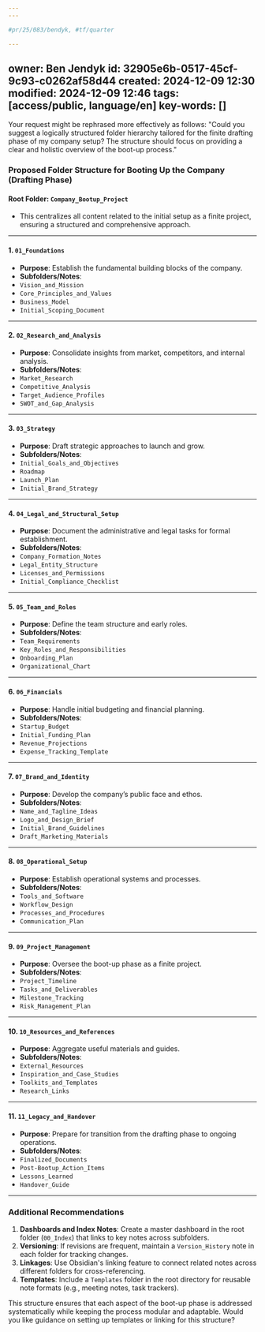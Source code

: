 ```yaml
---
---

#pr/25/083/bendyk, #tf/quarter

---
```

owner: Ben Jendyk
id: 32905e6b-0517-45cf-9c93-c0262af58d44
created: 2024-12-09 12:30
modified: 2024-12-09 12:46
tags: [access/public, language/en]
key-words: []
---

Your request might be rephrased more effectively as follows: "Could you suggest a logically structured folder hierarchy tailored for the finite drafting phase of my company setup? The structure should focus on providing a clear and holistic overview of the boot-up process."

### **Proposed Folder Structure for Booting Up the Company (Drafting Phase)**

#### **Root Folder: `Company_Bootup_Project`**

- This centralizes all content related to the initial setup as a finite project, ensuring a structured and comprehensive approach.

---

#### **1. `01_Foundations`**

- **Purpose**: Establish the fundamental building blocks of the company.
- **Subfolders/Notes**:
- `Vision_and_Mission`
- `Core_Principles_and_Values`
- `Business_Model`
- `Initial_Scoping_Document`

---

#### **2. `02_Research_and_Analysis`**

- **Purpose**: Consolidate insights from market, competitors, and internal analysis.
- **Subfolders/Notes**:
- `Market_Research`
- `Competitive_Analysis`
- `Target_Audience_Profiles`
- `SWOT_and_Gap_Analysis`

---

#### **3. `03_Strategy`**

- **Purpose**: Draft strategic approaches to launch and grow.
- **Subfolders/Notes**:
- `Initial_Goals_and_Objectives`
- `Roadmap`
- `Launch_Plan`
- `Initial_Brand_Strategy`

---

#### **4. `04_Legal_and_Structural_Setup`**

- **Purpose**: Document the administrative and legal tasks for formal establishment.
- **Subfolders/Notes**:
- `Company_Formation_Notes`
- `Legal_Entity_Structure`
- `Licenses_and_Permissions`
- `Initial_Compliance_Checklist`

---

#### **5. `05_Team_and_Roles`**

- **Purpose**: Define the team structure and early roles.
- **Subfolders/Notes**:
- `Team_Requirements`
- `Key_Roles_and_Responsibilities`
- `Onboarding_Plan`
- `Organizational_Chart`

---

#### **6. `06_Financials`**

- **Purpose**: Handle initial budgeting and financial planning.
- **Subfolders/Notes**:
- `Startup_Budget`
- `Initial_Funding_Plan`
- `Revenue_Projections`
- `Expense_Tracking_Template`

---

#### **7. `07_Brand_and_Identity`**

- **Purpose**: Develop the company’s public face and ethos.
- **Subfolders/Notes**:
- `Name_and_Tagline_Ideas`
- `Logo_and_Design_Brief`
- `Initial_Brand_Guidelines`
- `Draft_Marketing_Materials`

---

#### **8. `08_Operational_Setup`**

- **Purpose**: Establish operational systems and processes.
- **Subfolders/Notes**:
- `Tools_and_Software`
- `Workflow_Design`
- `Processes_and_Procedures`
- `Communication_Plan`

---

#### **9. `09_Project_Management`**

- **Purpose**: Oversee the boot-up phase as a finite project.
- **Subfolders/Notes**:
- `Project_Timeline`
- `Tasks_and_Deliverables`
- `Milestone_Tracking`
- `Risk_Management_Plan`

---

#### **10. `10_Resources_and_References`**

- **Purpose**: Aggregate useful materials and guides.
- **Subfolders/Notes**:
- `External_Resources`
- `Inspiration_and_Case_Studies`
- `Toolkits_and_Templates`
- `Research_Links`

---

#### **11. `11_Legacy_and_Handover`**

- **Purpose**: Prepare for transition from the drafting phase to ongoing operations.
- **Subfolders/Notes**:
- `Finalized_Documents`
- `Post-Bootup_Action_Items`
- `Lessons_Learned`
- `Handover_Guide`

---

### **Additional Recommendations**

1. **Dashboards and Index Notes**: Create a master dashboard in the root folder (`00_Index`) that links to key notes across subfolders.
2. **Versioning**: If revisions are frequent, maintain a `Version_History` note in each folder for tracking changes.
3. **Linkages**: Use Obsidian's linking feature to connect related notes across different folders for cross-referencing.
4. **Templates**: Include a `Templates` folder in the root directory for reusable note formats (e.g., meeting notes, task trackers).

This structure ensures that each aspect of the boot-up phase is addressed systematically while keeping the process modular and adaptable. Would you like guidance on setting up templates or linking for this structure?
